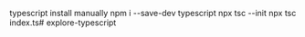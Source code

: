 typescript install manually
npm i --save-dev typescript
npx tsc --init 
npx tsc index.ts# explore-typescript
